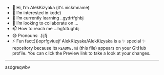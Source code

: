 - 👋 Hi, I’m AlekKizyaka (it's nickmname)
- 👀 I’m interested in kode)
- 🌱 I’m currently learning ..gydrtfghbj
- 💞️ I’m looking to collaborate on ...
- 📫 How to reach me ...hgfdtughbj
- 😄 Pronouns: .)ijfj
- ⚡ Fun fact:)))oprfgviuejf
AlekKizyaka/AlekKizyaka is a ✨ special ✨ repository because its `README.md` (this file) appears on your GitHub profile.
You can click the Preview link to take a look at your changes.
---
asdgreqwbv
